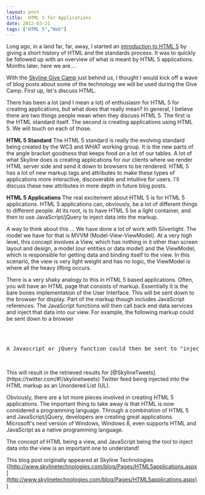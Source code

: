 ```yaml
---
layout: post
title:  HTML 5 for Applications
date: 2012-03-21
tags: ["HTML 5","Web"]
---
```


Long ago, in a land far, far, away, I started an [introduction to HTML 5](http://www.skylinetechnologies.com/blog/Pages/HTML_5_History.aspx) by giving a short history of HTML and the standards process. It was to quickly be followed up with an overview of what is meant by HTML 5 applications. Months later, here we are....

With the [Skyline Give Camp](http://www.skylinetechnologies.com/news/Pages/RiverviewGardensGiveCamp.aspx) just behind us, I thought I would kick off a wave of blog posts about some of the technology we will be used during the Give Camp. First up, let's discuss HTML.

There has been a lot (and I mean a lot) of enthusiasm for HTML 5 for creating applications, but what does that really mean? In general, I believe there are two things people mean when they discuss HTML 5\. The first is the HTML standard itself. The second is creating applications using HTML 5\. We will touch on each of those.

**HTML 5 Standard**
The HTML 5 standard is really the evolving standard being created by the WC3 and WHAT working group. It is the new parts of the angle bracket goodness that keeps food on a lot of our tables. A lot of what Skyline does is creating applications for our clients where we render HTML server side and send it down to browsers to be rendered. HTML 5 has a lot of new markup tags and attributes to make these types of applications more interactive, discoverable and intuitive for users.
I'll discuss these new attributes in more depth in future blog posts.

**HTML 5 Applications**
The real excitement about HTML 5 is for HTML 5 applications. HTML 5 applications can, obviously, be a lot of different things to different people. At its root, is to have HTML 5 be a light container, and then to use JavaScript/jQuery to inject data into the markup.

A way to think about this ... We have done a lot of work with Silverlight. The model we have for that is MVVM (Model-View-ViewModel). At a very high level, this concept involves a View, which has nothing in it other than screen layout and design, a model (our entities or data model) and the ViewModel, which is responsible for getting data and binding itself to the view. In this scenario, the view is very light weight and has no logic, the ViewModel is where all the heavy lifting occurs.

There is a very shaky analogy to this in HTML 5 based applications. Often, you will have an HTML page that consists of markup. Essentially it is the bare bones implementation of the User Interface. This will be sent down to the browser for display. Part of the markup though includes JavaScript references. The JavaScript functions will then call back end data services and inject that data into our view. For example, the following markup could be sent down to a browser
<pre class="brush: js">
<div data-role="content">
<div id="twitList"></div>
</div><!-- /content -->
A Javascript or jQuery function could then be sent to "inject" markup into the HTML, such as
<script type="text/javascript">
$(function () {
console.log("binding attempat");
$.ajax({
url: "http://search.twitter.com/search.json?q=SkylineTweets",
dataType: 'jsonp',
success: function (json_results) {
console.log(json_results);
$('#twitList').append('<ul data-role="listview"></ul>');
listItems = $('#twitList').find('ul');
$.each(json_results.results, function (key) {
html = '<a class="avatar" href="#"><img src="' + json_results.results[key].profile_image_url + '" alt="' + json_results.results[key].from_user + '"/></a>';
html += '<a href="http://twitter.com/' + json_results.results[key].from_user + '"><h3>' + json_results.results[key].from_user + '</h3></a>';
html += '<span class="details">' + json_results.results[key].text + ' </span>';
listItems.append('<li>' + html + '</li>');
console.log(html);
});
// Need to refresh list after AJAX call
$('#twitList ul').listview();
}
});
})
</script>
</pre>
This will result in the retrieved results for [@SkylineTweets](https://twitter.com/#!/skylinetweets) Twitter feed being injected into the HTML markup as an Unordered List (UL).

Obviously, there are a lot more pieces involved in creating HTML 5 applications. The important thing to take away is that HTML is now considered a programming language. Through a combination of HTML 5 and JavaScript/jQuery, developers are creating great applications. Microsoft's next version of Windows, Windows 8, even supports HTML and JavaScript as a native programming language.

The concept of HTML being a view, and JavaScript being the tool to inject data into the view is an important one to understand!

This blog post originally appeared at Skyline Technologies ([http://www.skylinetechnologies.com/blog/Pages/HTML5applications.aspx](http://www.skylinetechnologies.com/blog/Pages/HTML5applications.aspx))